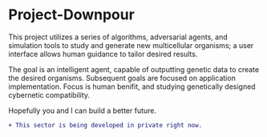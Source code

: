 # Project-Downpour
This project utilizes a series of algorithms, adversarial agents, and simulation tools to study and generate new multicellular organisms; a user interface allows human guidance to tailor desired results.

The goal is an intelligent agent, capable of outputting genetic data to create the desired organisms. Subsequent goals are focused on application implementation. Focus is human benifit, and studying genetically designed cybernetic compatibility.

Hopefully you and I can build a better future.

```diff
+ This sector is being developed in private right now.
```
